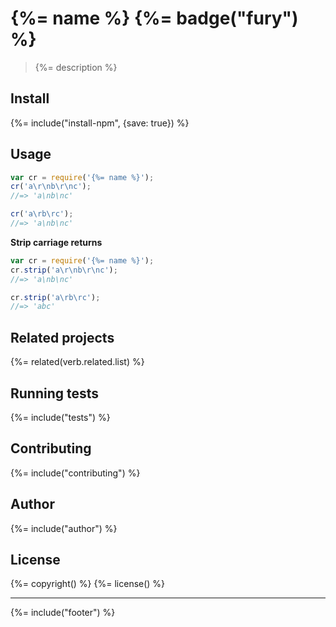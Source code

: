 # {%= name %} {%= badge("fury") %}

> {%= description %}

## Install
{%= include("install-npm", {save: true}) %}

## Usage

```js
var cr = require('{%= name %}');
cr('a\r\nb\r\nc');
//=> 'a\nb\nc'

cr('a\rb\rc');
//=> 'a\nb\nc'
```

**Strip carriage returns**

```js
var cr = require('{%= name %}');
cr.strip('a\r\nb\r\nc');
//=> 'a\nb\nc'

cr.strip('a\rb\rc');
//=> 'abc'
```

## Related projects
{%= related(verb.related.list) %}  

## Running tests
{%= include("tests") %}

## Contributing
{%= include("contributing") %}

## Author
{%= include("author") %}

## License
{%= copyright() %}
{%= license() %}

***

{%= include("footer") %}
